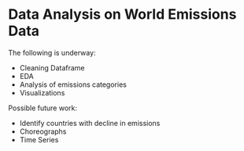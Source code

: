 # Data Analysis on World Emissions Data

The following is underway:
* Cleaning Dataframe
* EDA
* Analysis of emissions categories
* Visualizations

Possible future work:
* Identify countries with decline in emissions
* Choreographs
* Time Series
